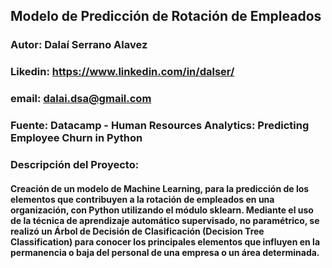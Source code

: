 ## Modelo de Predicción de Rotación de Empleados 
### Autor: Dalaí Serrano Alavez
### Likedin: https://www.linkedin.com/in/dalser/
### email: dalai.dsa@gmail.com
### Fuente: Datacamp - Human Resources Analytics: Predicting Employee Churn in Python

### Descripción del Proyecto:

#### Creación de un modelo de Machine Learning, para la predicción de los elementos que contribuyen a la rotación de empleados en una organización, con Python utilizando el módulo sklearn. Mediante el uso de la técnica de aprendizaje automático supervisado, no paramétrico, se realizó un Árbol de Decisión de Clasificación (Decision Tree Classification) para conocer los principales elementos que influyen en la permanencia o baja del personal de una empresa o un área determinada.
